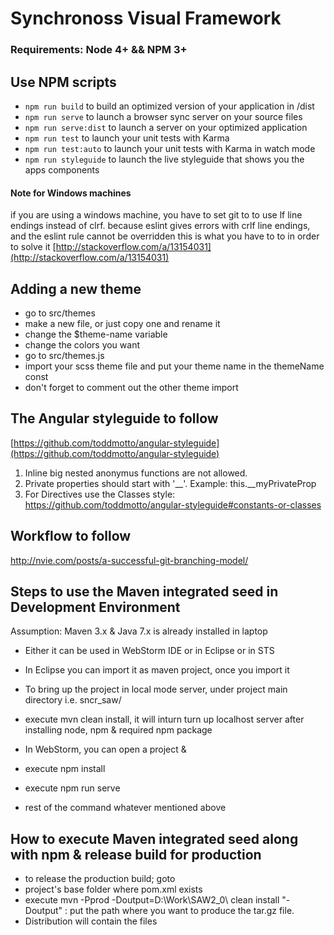 # Synchronoss Visual Framework

### Requirements: Node 4+ && NPM 3+

## Use NPM scripts

- `npm run build` to build an optimized version of your application in /dist
- `npm run serve` to launch a browser sync server on your source files
- `npm run serve:dist` to launch a server on your optimized application
- `npm run test` to launch your unit tests with Karma
- `npm run test:auto` to launch your unit tests with Karma in watch mode
- `npm run styleguide` to launch the live styleguide that shows you the apps components

#### Note for Windows machines

  if you are using a windows machine, you have to set git to to use lf line endings instead of clrf.
  because eslint gives errors with crlf line endings, and the eslint rule cannot be overridden
  this is what you have to to in order to solve it
  [http://stackoverflow.com/a/13154031](http://stackoverflow.com/a/13154031)
  
## Adding a new theme

  - go to src/themes
  - make a new file, or just copy one and rename it
  - change the $theme-name variable
  - change the colors you want
  - go to src/themes.js
  - import your scss theme file and put your theme name in the themeName const
  - don't forget to comment out the other theme import
  
## The Angular styleguide to follow
[https://github.com/toddmotto/angular-styleguide](https://github.com/toddmotto/angular-styleguide)

1. Inline big nested anonymus functions are not allowed.
2. Private properties should start with '__'. Example: this.__myPrivateProp
3. For Directives use the Classes style: https://github.com/toddmotto/angular-styleguide#constants-or-classes

## Workflow to follow
http://nvie.com/posts/a-successful-git-branching-model/

## Steps to use the Maven integrated seed in Development Environment
 
   Assumption: Maven 3.x & Java 7.x is already installed in laptop 
   
 - Either it can be used in WebStorm IDE or in Eclipse or in STS
 - In Eclipse you can import it as maven project, once you import it
 - To bring up the project in local mode server, under project main directory i.e. sncr_saw/
 - execute mvn clean install, it will inturn turn up localhost server after installing node, npm & required npm package

 - In WebStorm, you can open a project & 
 - execute npm install
 - execute npm run serve 
 - rest of the command whatever mentioned above 
 
## How to execute Maven integrated seed along with npm & release build for production

- to release the production build; goto
- project's base folder where pom.xml exists
- execute mvn -Pprod -Doutput=D:\Work\SAW2_0\ clean install
   "-Doutput" : put the path where you want to produce the tar.gz file.
- Distribution will contain the files
 
